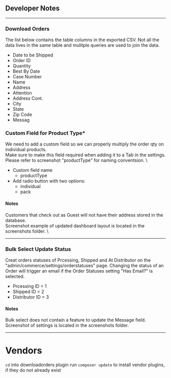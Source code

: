## Developer Notes

----

### Download Orders
The list below contains the table columns in the exported CSV. Not all the data lives in the same table and mulitple 
queries are used to join the data. 

- Date to be Shipped
- Order ID
- Quantity
- Best By Date
- Case Number
- Name
- Address
- Attention
- Address Cont.
- City
- State
- Zip Code
- Messag

### Custom Field for Product Type*
We need to add a custom field so we can properly multiply the order qty on individual products. \
Make sure to make this field required when adding it to a Tab in the settings. \
Please refer to screenshot "productType" for naming conventsion. \

- Custom field name
	- productType
- Add radio button with two options:
	- individual
	- pack


#### Notes
Customers that check out as Guest will not have their address stored in the database. \
Screenshot example of updated dashboard layout is located in the screenshots folder. \

----

### Bulk Select Update Status
Creat orders statuses of Prcessing, Shipped and At Distributor on the "admin/commerce/settings/orderstatuses" page.
Changing the status of an Order will trigger an email if the Order Statuses setting "Has Email?" is selected.

- Prcessing ID   = 1
- Shipped ID     = 2
- Distributor ID = 3

#### Notes
Bulk select does not contain a feature to update the Message field. \
Screenshot of settings is located in the screenshots folder.


----

# Vendors
`cd` into downloadorders plugin
run `composer update` to install vendor plugins, if they do not already exist